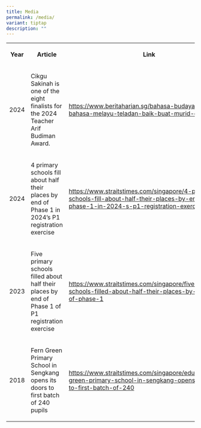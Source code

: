 ```yaml
---
title: Media
permalink: /media/
variant: tiptap
description: ""
---
```

<table style="minWidth: 75px">
<colgroup>
<col>
<col>
<col>
</colgroup>
<tbody>
<tr>
<th rowspan="1" colspan="1">
<p>Year</p>
</th>
<th rowspan="1" colspan="1">
<p>Article</p>
</th>
<th rowspan="1" colspan="1">
<p>Link</p>
</th>
</tr>
<tr>
<td rowspan="1" colspan="1">
<p>2024</p>
</td>
<td rowspan="1" colspan="1">
<p>Cikgu Sakinah is one of the eight finalists for the 2024 Teacher Arif
Budiman Award.</p>
</td>
<td rowspan="1" colspan="1">
<p><a href="https://www.beritaharian.sg/bahasa-budaya/guru-bahasa-melayu-teladan-baik-buat-murid-dwibahasa" rel="noopener noreferrer nofollow" target="_blank">https://www.beritaharian.sg/bahasa-budaya/guru-bahasa-melayu-teladan-baik-buat-murid-dwibahasa</a>
</p>
</td>
</tr>
<tr>
<td rowspan="1" colspan="1">
<p>2024</p>
</td>
<td rowspan="1" colspan="1">
<p>4 primary schools fill about half their places by end of Phase 1 in 2024’s
P1 registration exercise</p>
</td>
<td rowspan="1" colspan="1">
<p><a href="https://www.straitstimes.com/singapore/4-primary-schools-fill-about-half-their-places-by-end-of-phase-1-in-2024-s-p1-registration-exercise" rel="noopener noreferrer nofollow" target="_blank">https://www.straitstimes.com/singapore/4-primary-schools-fill-about-half-their-places-by-end-of-phase-1-in-2024-s-p1-registration-exercise</a>
</p>
</td>
</tr>
<tr>
<td rowspan="1" colspan="1">
<p>2023</p>
</td>
<td rowspan="1" colspan="1">
<p>Five primary schools filled about half their places by end of Phase 1
of P1 registration exercise</p>
</td>
<td rowspan="1" colspan="1">
<p><a href="https://www.straitstimes.com/singapore/five-primary-schools-filled-about-half-their-places-by-the-end-of-phase-1" rel="noopener noreferrer nofollow" target="_blank">https://www.straitstimes.com/singapore/five-primary-schools-filled-about-half-their-places-by-the-end-of-phase-1</a>
</p>
</td>
</tr>
<tr>
<td rowspan="1" colspan="1">
<p>2018</p>
</td>
<td rowspan="1" colspan="1">
<p>Fern Green Primary School in Sengkang opens its doors to first batch of
240 pupils</p>
</td>
<td rowspan="1" colspan="1">
<p><a href="https://www.straitstimes.com/singapore/education/fern-green-primary-school-in-sengkang-opens-its-doors-to-first-batch-of-240" rel="noopener noreferrer nofollow" target="_blank">https://www.straitstimes.com/singapore/education/fern-green-primary-school-in-sengkang-opens-its-doors-to-first-batch-of-240</a>
</p>
</td>
</tr>
</tbody>
</table>
<p></p>